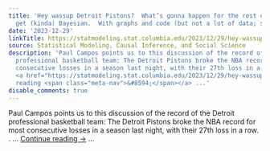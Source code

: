 ```yaml
---
title: 'Hey wassup Detroit Pistons?  What’s gonna happen for the rest of the season?  Let’s
  get (kinda) Bayesian.  With graphs and code (but not a lot of data; sorry):'
date: '2023-12-29'
linkTitle: https://statmodeling.stat.columbia.edu/2023/12/29/hey-wassup-pistons-whats-gonna-happen-for-the-rest-of-the-season-lets-get-kinda-bayesian-with-graphs-and-code-but-not-a-lot-of-data-sorry/
source: Statistical Modeling, Causal Inference, and Social Science
description: 'Paul Campos points us to this discussion of the record of the Detroit
  professional basketball team: The Detroit Pistons broke the NBA record for most
  consecutive losses in a season last night, with their 27th loss in a row. . &#8230;
  <a href="https://statmodeling.stat.columbia.edu/2023/12/29/hey-wassup-pistons-whats-gonna-happen-for-the-rest-of-the-season-lets-get-kinda-bayesian-with-graphs-and-code-but-not-a-lot-of-data-sorry/">Continue
  reading <span class="meta-nav">&#8594;</span></a> ...'
disable_comments: true
---
```

Paul Campos points us to this discussion of the record of the Detroit professional basketball team: The Detroit Pistons broke the NBA record for most consecutive losses in a season last night, with their 27th loss in a row. . &#8230; <a href="https://statmodeling.stat.columbia.edu/2023/12/29/hey-wassup-pistons-whats-gonna-happen-for-the-rest-of-the-season-lets-get-kinda-bayesian-with-graphs-and-code-but-not-a-lot-of-data-sorry/">Continue reading <span class="meta-nav">&#8594;</span></a> ...